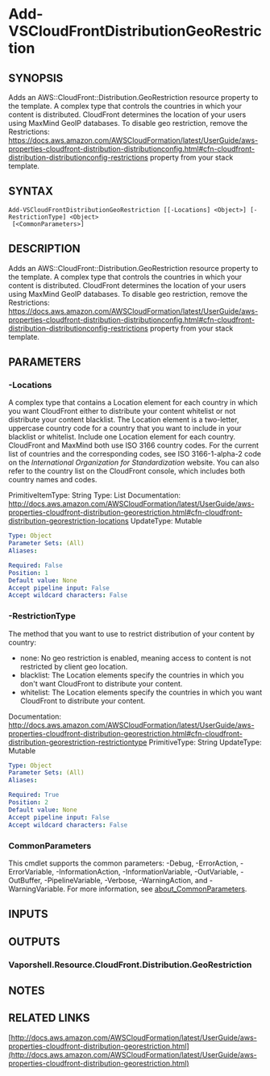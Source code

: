 # Add-VSCloudFrontDistributionGeoRestriction

## SYNOPSIS
Adds an AWS::CloudFront::Distribution.GeoRestriction resource property to the template.
A complex type that controls the countries in which your content is distributed.
CloudFront determines the location of your users using MaxMind GeoIP databases.
To disable geo restriction, remove the Restrictions: https://docs.aws.amazon.com/AWSCloudFormation/latest/UserGuide/aws-properties-cloudfront-distribution-distributionconfig.html#cfn-cloudfront-distribution-distributionconfig-restrictions property from your stack template.

## SYNTAX

```
Add-VSCloudFrontDistributionGeoRestriction [[-Locations] <Object>] [-RestrictionType] <Object>
 [<CommonParameters>]
```

## DESCRIPTION
Adds an AWS::CloudFront::Distribution.GeoRestriction resource property to the template.
A complex type that controls the countries in which your content is distributed.
CloudFront determines the location of your users using MaxMind GeoIP databases.
To disable geo restriction, remove the Restrictions: https://docs.aws.amazon.com/AWSCloudFormation/latest/UserGuide/aws-properties-cloudfront-distribution-distributionconfig.html#cfn-cloudfront-distribution-distributionconfig-restrictions property from your stack template.

## PARAMETERS

### -Locations
A complex type that contains a Location element for each country in which you want CloudFront either to distribute your content whitelist or not distribute your content blacklist.
The Location element is a two-letter, uppercase country code for a country that you want to include in your blacklist or whitelist.
Include one Location element for each country.
CloudFront and MaxMind both use ISO 3166 country codes.
For the current list of countries and the corresponding codes, see ISO 3166-1-alpha-2 code on the *International Organization for Standardization* website.
You can also refer to the country list on the CloudFront console, which includes both country names and codes.

PrimitiveItemType: String
Type: List
Documentation: http://docs.aws.amazon.com/AWSCloudFormation/latest/UserGuide/aws-properties-cloudfront-distribution-georestriction.html#cfn-cloudfront-distribution-georestriction-locations
UpdateType: Mutable

```yaml
Type: Object
Parameter Sets: (All)
Aliases:

Required: False
Position: 1
Default value: None
Accept pipeline input: False
Accept wildcard characters: False
```

### -RestrictionType
The method that you want to use to restrict distribution of your content by country:
+  none: No geo restriction is enabled, meaning access to content is not restricted by client geo location.
+  blacklist: The Location elements specify the countries in which you don't want CloudFront to distribute your content.
+  whitelist: The Location elements specify the countries in which you want CloudFront to distribute your content.

Documentation: http://docs.aws.amazon.com/AWSCloudFormation/latest/UserGuide/aws-properties-cloudfront-distribution-georestriction.html#cfn-cloudfront-distribution-georestriction-restrictiontype
PrimitiveType: String
UpdateType: Mutable

```yaml
Type: Object
Parameter Sets: (All)
Aliases:

Required: True
Position: 2
Default value: None
Accept pipeline input: False
Accept wildcard characters: False
```

### CommonParameters
This cmdlet supports the common parameters: -Debug, -ErrorAction, -ErrorVariable, -InformationAction, -InformationVariable, -OutVariable, -OutBuffer, -PipelineVariable, -Verbose, -WarningAction, and -WarningVariable. For more information, see [about_CommonParameters](http://go.microsoft.com/fwlink/?LinkID=113216).

## INPUTS

## OUTPUTS

### Vaporshell.Resource.CloudFront.Distribution.GeoRestriction
## NOTES

## RELATED LINKS

[http://docs.aws.amazon.com/AWSCloudFormation/latest/UserGuide/aws-properties-cloudfront-distribution-georestriction.html](http://docs.aws.amazon.com/AWSCloudFormation/latest/UserGuide/aws-properties-cloudfront-distribution-georestriction.html)

